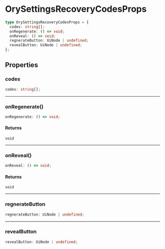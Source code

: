 # OrySettingsRecoveryCodesProps

```ts
type OrySettingsRecoveryCodesProps = {
  codes: string[];
  onRegenerate: () => void;
  onReveal: () => void;
  regnerateButton: UiNode | undefined;
  revealButton: UiNode | undefined;
};
```

## Properties

### codes

```ts
codes: string[];
```

***

### onRegenerate()

```ts
onRegenerate: () => void;
```

#### Returns

`void`

***

### onReveal()

```ts
onReveal: () => void;
```

#### Returns

`void`

***

### regnerateButton

```ts
regnerateButton: UiNode | undefined;
```

***

### revealButton

```ts
revealButton: UiNode | undefined;
```
